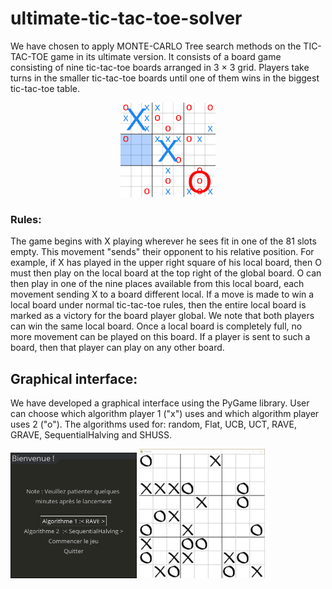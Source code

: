 # ultimate-tic-tac-toe-solver

We have chosen to apply MONTE-CARLO Tree search methods on the TIC-TAC-TOE game in its ultimate version. It consists of a board game consisting of nine tic-tac-toe boards arranged in 3 × 3 grid. Players take turns in the smaller tic-tac-toe boards until one of them wins in the biggest tic-tac-toe table.

<p align="center">
  <img src="./Images/Incomplete_Ultimate_Tic-Tac-Toe_Board.png" width="30%" class="center">
</p>


### Rules:
The game begins with X playing wherever he sees fit in one of the 81 slots empty. This movement "sends" their opponent to his relative position. For example, if X has played in the upper right square of his local board, then O must then play on the
local board at the top right of the global board. O can then play in one of the nine places available from this local board, each movement sending X to a board different local.
If a move is made to win a local board under normal tic-tac-toe rules, then the entire local board is marked as a victory for the board player global. We note that both players can win the same local board.
Once a local board is completely full, no more movement can be played on this board. If a player is sent to such a board, then that player can play on any other board.

## Graphical interface:
We have developed a graphical interface using the PyGame library. User can choose which algorithm player 1 ("x") uses and which algorithm player uses 2 ("o"). The algorithms used for: random, Flat, UCB, UCT, RAVE, GRAVE, SequentialHalving and SHUSS.

<p float="center">
  <img src="./Images/Home_page.PNG" width="40%"/>
  <img src="./Images/game.PNG" width="40%"/>
</p>


